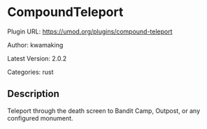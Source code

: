 # CompoundTeleport

Plugin URL: https://umod.org/plugins/compound-teleport

Author: kwamaking

Latest Version: 2.0.2

Categories: rust

## Description

Teleport through the death screen to Bandit Camp, Outpost, or any configured monument.
